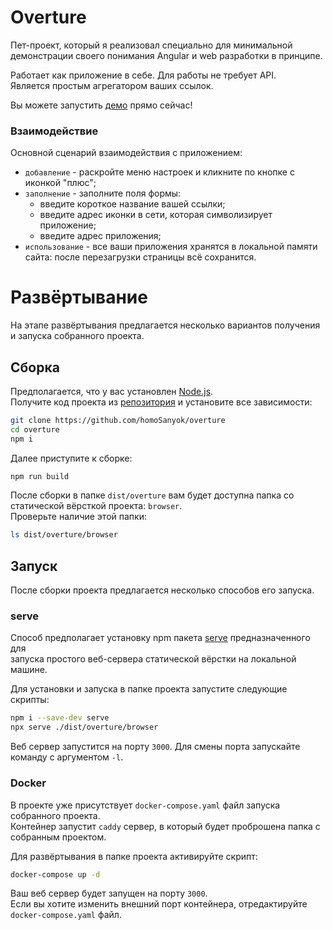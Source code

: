 # Overture

Пет-проект, который я реализовал специально для минимальной демонстрации своего понимания Angular и
web разработки в принципе.

Работает как приложение в себе. Для работы не требует API. <br>
Является простым агрегатором ваших ссылок.

Вы можете запустить [демо](https://homosanyok.github.io/overture/) прямо сейчас!

### Взаимодействие

Основной сценарий взаимодействия с приложением:

- `добавление` - раскройте меню настроек и кликните по кнопке с иконкой "плюс";
- `заполнение` - заполните поля формы: <br>
  - введите короткое название вашей ссылки;
  - введите адрес иконки в сети, которая символизирует приложение;
  - введите адрес приложения;
- `использование` - все ваши приложения хранятся в локальной памяти сайта: 
после перезагрузки страницы всё сохранится.

# Развёртывание

На этапе развёртывания предлагается несколько вариантов получения и запуска собранного проекта. <br>

## Сборка

Предполагается, что у вас установлен [Node.js](https://nodejs.org/en). <br>
Получите код проекта из [репозитория](https://github.com/homoSanyok/overture) и установите все зависимости:
```bash
git clone https://github.com/homoSanyok/overture
cd overture
npm i 
```
Далее приступите к сборке:
```bash
npm run build
```
После сборки в папке `dist/overture` вам будет доступна папка со статической вёрсткой проекта: `browser`. <br>
Проверьте наличие этой папки:
```bash
ls dist/overture/browser
```

## Запуск

После сборки проекта предлагается несколько способов его запуска.

### serve

Способ предполагает установку npm пакета [serve](https://www.npmjs.com/package/serve) предназначенного для <br>
запуска простого веб-сервера статической вёрстки на локальной машине. 

Для установки и запуска в папке проекта запустите следующие скрипты:
```bash
npm i --save-dev serve
npx serve ./dist/overture/browser
```

Веб сервер запустится на порту `3000`.
Для смены порта запускайте команду с аргументом `-l`. 

### Docker

В проекте уже присутствует `docker-compose.yaml` файл запуска собранного проекта. <br>
Контейнер запустит `caddy` сервер, в который будет проброшена папка с собранным проектом.

Для развёртывания в папке проекта активируйте скрипт:
```bash
docker-compose up -d
```

Ваш веб сервер будет запущен на порту `3000`. <br>
Если вы хотите изменить внешний порт контейнера, отредактируйте `docker-compose.yaml` файл.